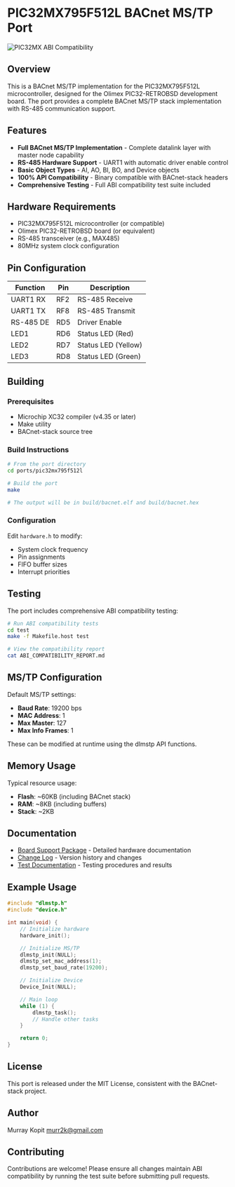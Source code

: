 # PIC32MX795F512L BACnet MS/TP Port

![PIC32MX ABI Compatibility](https://img.shields.io/endpoint?url=https://gist.githubusercontent.com/murr2k/d9e183fda10aaa641ddb6ec578293727/raw/pic32mx-abi-badge.json)

## Overview

This is a BACnet MS/TP implementation for the PIC32MX795F512L microcontroller, designed for the Olimex PIC32-RETROBSD development board. The port provides a complete BACnet MS/TP stack implementation with RS-485 communication support.

## Features

- **Full BACnet MS/TP Implementation** - Complete datalink layer with master node capability
- **RS-485 Hardware Support** - UART1 with automatic driver enable control
- **Basic Object Types** - AI, AO, BI, BO, and Device objects
- **100% API Compatibility** - Binary compatible with BACnet-stack headers
- **Comprehensive Testing** - Full ABI compatibility test suite included

## Hardware Requirements

- PIC32MX795F512L microcontroller (or compatible)
- Olimex PIC32-RETROBSD board (or equivalent)
- RS-485 transceiver (e.g., MAX485)
- 80MHz system clock configuration

## Pin Configuration

| Function | Pin | Description |
|----------|-----|-------------|
| UART1 RX | RF2 | RS-485 Receive |
| UART1 TX | RF8 | RS-485 Transmit |
| RS-485 DE | RD5 | Driver Enable |
| LED1 | RD6 | Status LED (Red) |
| LED2 | RD7 | Status LED (Yellow) |
| LED3 | RD8 | Status LED (Green) |

## Building

### Prerequisites

- Microchip XC32 compiler (v4.35 or later)
- Make utility
- BACnet-stack source tree

### Build Instructions

```bash
# From the port directory
cd ports/pic32mx795f512l

# Build the port
make

# The output will be in build/bacnet.elf and build/bacnet.hex
```

### Configuration

Edit `hardware.h` to modify:
- System clock frequency
- Pin assignments
- FIFO buffer sizes
- Interrupt priorities

## Testing

The port includes comprehensive ABI compatibility testing:

```bash
# Run ABI compatibility tests
cd test
make -f Makefile.host test

# View the compatibility report
cat ABI_COMPATIBILITY_REPORT.md
```

## MS/TP Configuration

Default MS/TP settings:
- **Baud Rate**: 19200 bps
- **MAC Address**: 1
- **Max Master**: 127
- **Max Info Frames**: 1

These can be modified at runtime using the dlmstp API functions.

## Memory Usage

Typical resource usage:
- **Flash**: ~60KB (including BACnet stack)
- **RAM**: ~8KB (including buffers)
- **Stack**: ~2KB

## Documentation

- [Board Support Package](BOARD_SUPPORT_PACKAGE.md) - Detailed hardware documentation
- [Change Log](CHANGELOG.md) - Version history and changes
- [Test Documentation](test/README.md) - Testing procedures and results

## Example Usage

```c
#include "dlmstp.h"
#include "device.h"

int main(void) {
    // Initialize hardware
    hardware_init();

    // Initialize MS/TP
    dlmstp_init(NULL);
    dlmstp_set_mac_address(1);
    dlmstp_set_baud_rate(19200);

    // Initialize Device
    Device_Init(NULL);

    // Main loop
    while (1) {
        dlmstp_task();
        // Handle other tasks
    }

    return 0;
}
```

## License

This port is released under the MIT License, consistent with the BACnet-stack project.

## Author

Murray Kopit <murr2k@gmail.com>

## Contributing

Contributions are welcome! Please ensure all changes maintain ABI compatibility by running the test suite before submitting pull requests.